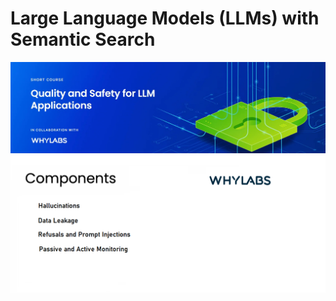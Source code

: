 # Large Language Models (LLMs) with Semantic Search

![cover](./cover.jpg)
![components](./components.png)
